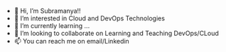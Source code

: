 - 👋 Hi, I’m Subramanya!!
- 👀 I’m interested in Cloud and DevOps Technologies
- 🌱 I’m currently learning ...
- 💞️ I’m looking to collaborate on Learning and Teaching DevOps/CLoud
- 📫 You can reach me on email/Linkedin

<!---
N-Subramanya/N-Subramanya is a ✨ special ✨ repository because its `README.md` (this file) appears on your GitHub profile.
You can click the Preview link to take a look at your changes.
--->
